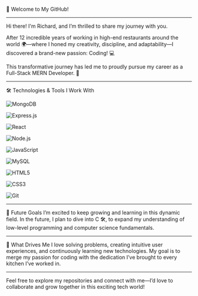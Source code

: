 👋 Welcome to My GitHub!

----------------------------------------------------------

Hi there! I'm Richard, and I’m thrilled to share my journey with you.

After 12 incredible years of working in high-end restaurants around the world 🌍—where I honed my creativity, discipline, and adaptability—I discovered a brand-new passion: Coding! 💻

This transformative journey has led me to proudly pursue my career as a Full-Stack MERN Developer. 🚀

----------------------------------------------------------

🛠️ Technologies & Tools I Work With

![MongoDB](https://img.shields.io/badge/-MongoDB-47A248?logo=mongodb&logoColor=white)

![Express.js](https://img.shields.io/badge/-Express.js-000000?logo=express&logoColor=white)

![React](https://img.shields.io/badge/-React-61DAFB?logo=react&logoColor=black)

![Node.js](https://img.shields.io/badge/-Node.js-339933?logo=node.js&logoColor=white)

![JavaScript](https://img.shields.io/badge/-JavaScript-F7DF1E?logo=javascript&logoColor=black)

![MySQL](https://img.shields.io/badge/-MySQL-4479A1?logo=mysql&logoColor=white)

![HTML5](https://img.shields.io/badge/-HTML5-E34F26?logo=html5&logoColor=white)

![CSS3](https://img.shields.io/badge/-CSS3-1572B6?logo=css3&logoColor=white)

![Git](https://img.shields.io/badge/-Git-F05032?logo=git&logoColor=white)


----------------------------------------------------------

🌱 Future Goals
I’m excited to keep growing and learning in this dynamic field. In the future, I plan to dive into C 🛠️, to expand my understanding of low-level programming and computer science fundamentals.

----------------------------------------------------------

🌟 What Drives Me
I love solving problems, creating intuitive user experiences, and continuously learning new technologies. My goal is to merge my passion for coding with the dedication I’ve brought to every kitchen I’ve worked in.

----------------------------------------------------------

Feel free to explore my repositories and connect with me—I’d love to collaborate and grow together in this exciting tech world!
